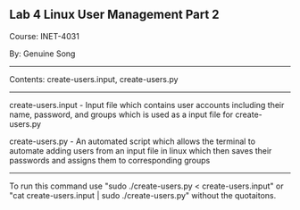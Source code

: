 ## Lab 4 Linux User Management Part 2 ##

Course: INET-4031

By: Genuine Song

---

Contents: create-users.input, create-users.py
  
---

create-users.input - Input file which contains user accounts including their name, password, and groups which is used as a input file for create-users.py

create-users.py - An automated script which allows the terminal to automate adding users from an input file in linux which then saves their passwords and assigns them to corresponding groups

---

To run this command use "sudo ./create-users.py < create-users.input" or "cat create-users.input | sudo ./create-users.py" without the quotaitons.
